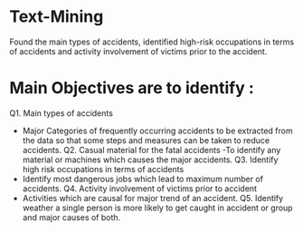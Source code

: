# Text-Mining
Found the main types of accidents, identified high-risk occupations in terms of accidents and activity involvement of victims prior to the accident.


# Main Objectives are to identify :
Q1. Main types of accidents
- Major Categories of frequently occurring accidents to be extracted from the
data so that some steps and measures can be taken to reduce accidents.
Q2. Casual material for the fatal accidents
-To identify any material or machines which causes the major accidents.
Q3. Identify high risk occupations in terms of accidents
- Identify most dangerous jobs which lead to maximum number of accidents.
Q4. Activity involvement of victims prior to accident
- Activities which are causal for major trend of an accident.
Q5. Identify weather a single person is more likely to get caught in accident or group and major causes of both.
